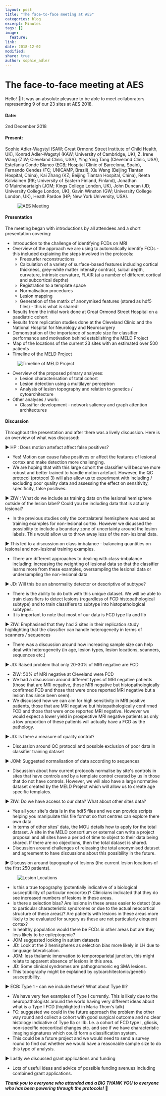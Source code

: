 ```yaml
---
layout: post
title: "The face-to-face meeting at AES"
categories: blog
excerpt: Minutes
tags: []
image:
  feature:
link:
date: 2018-12-02
modified:
share: true
author: sophie_adler
---
```


# The face-to-face meeting at AES #


Hello! :wave: It was an absolute pleasure to be able to meet collaborators representing 9 of our 23 sites at AES 2018.

#### Date: ####

2nd December 2018

#### Present: ####

Sophie Adler-Wagstyl (SAW; Great Ormond Street Institute of Child Health, UK), Konrad Adler-Wagstyl (KAW; University of Cambridge, UK), Z. Irene Wang (ZIW; Cleveland Clinic, USA), Ying Ying Tang (Cleveland Clinic, USA), Estefania Conde Blanco (ECB; Hospital Clinic of Barcelona, Spain),  Fernando Cendes (FC; UNICAMP, Brazil), Xiu Wang (Beijing Tiantan Hospital, China), Kai Zhang (KZ; Beijing Tiantan Hospital, China), Reeta Kalviainen (RK; University of Eastern Finland, Finland), Jonathan O'Muircheartaigh (JOM; Kings College London, UK), John Duncan (JD; University College London, UK), Gavin Winston (GW; University College London, UK), Heath Pardoe (HP; New York University, USA).


<figure>
<img src="/images/AES_meeting.jpeg"
alt="AES Meeting">
</figure>


#### Presentation ####

The meeting began with introductions by all attendees and a short presentation covering:
* Introduction to the challenge of identifying FCDs on MRI
* Overview of the approach we are using to automatically identify FCDs - this included explaining the steps involved in the protocols:
    * Freesurfer reconstructions
    * Calculation of a variety of surface-based features including cortical thickness, grey-white matter intensity contract, sulcal depth, curvature, intrinsic curvature, FLAIR (at a number of different cortical and subcortical depths)
    * Registration to a template space 
    * Normalisation procedures
    * Lesion mapping
    * Generation of the matrix of anonymised features (stored as hdf5 files) - this is what is shared! 
* Results from the initial work done at Great Ormond Street Hospital on a paediatric cohort
* Results from replication studies done at the Cleveland Clinic and the National Hospital for Neurology and Neurosurgery
* Demonstration of the importance of sample size for classifier performance and motivation behind establishing the MELD Project
* Map of the locations of the current 23 sites with an estimated over 500 patients
* Timeline of the MELD Project


<figure>
<img src="/images/data_collection.png"
alt="Timeline of MELD Project">
</figure>


* Overview of the proposed primary analyses:    
    * Lesion characterisation of total cohort
    * Lesion detection using a multilayer perceptron 
    * Analysis of lesion topography and relation to genetics / cytoarchitecture 
* Other analyses / work:
    * Classifier development - network saliency and graph attention architectures

#### Discussion ####

Throughout the presentation and after there was a lively discussion. Here is an overview of what was discussed:

:arrow_forward:  HP : Does motion artefact affect false positives?
* Yes! Motion can cause false positives or affect the features of lesional cortex and make detection more challenging. 
* We are hoping that with this large cohort the classifier will become more robust and better trained to handle motion artefact. However, the QC protocol (protocol 3) will also allow us to experiment with including / excluding poor quality data and assessing the effect on sensitivity, specificity, false positives.

:arrow_forward: ZIW : What do we include as training data on the lesional hemisphere outside of the lesion label? Could you be including data that is actually lesional? 
* In the previous studies only the contralateral hemisphere was used as training examples for non-lesional cortex. However we dicussed the possibility to include a boundary zone of uncertainty around the lesion labels. This would allow us to throw away less of the non-lesional data.

:arrow_forward: This led to a discussion on class imbalance - balancing quantities on lesional and non-lesional training examples.
* There are different approaches to dealing with class-imbalance including: increasing the weighting of lesional data so that the classifier learns more from these examples, oversampling the lesional data or undersampling the non-lesional data

:arrow_forward: JD: Will this be an abnormality detector or descriptive of subtype?
* There is the ability to do both with this unique dataset. We will be able to train classifiers to detect lesions (regardless of FCD histopathological subtype) and to train classifiers to subtype into histopathological subtypes. 
* It is important to note that most of our data is FCD type IIa and IIb

:arrow_forward: ZIW: Emphasised that they had 3 sites in their replication study highlighting that the classifier can handle heterogeneity in terms of scanners / sequences 
* There was a discussion around how increasing sample size can help deal with heterogeneity (in age, lesion types, lesion locations, scanners, sequences etc.)

:arrow_forward: JD: Raised problem that only 20-30% of MRI negative are FCD
* ZIW: 50% of MRI negative at Cleveland were FCD
* We had a discussion around different types of MRI negative patients (those that are MRI negative, those MRI negative but histopathologically confirmed FCD and those that were once reported MRI negative but a lesion has since been seen). 
* We discussed how we can aim for high sensitivity in MRI positive patients, those that are MRI negative but histopathologically confirmed FCD and those that were once reported MRI negative. However we would expect a lower yield in prospective MRI negative patients as only a low proportion of these patients will actually have a FCD as the pathology.

:arrow_forward: JD: Is there a measure of quality control?
* Discussion around QC protocol and possible exclusion of poor data in classifier training dataset

:arrow_forward: JOM: Suggested normalisation of data according to sequences
* Discussion about how current protocols normalise by site's controls in sites that have controls and by a template control created by us in those that do not have controls. However, we will also have a large normative dataset created by the MELD Project which will allow us to create age specific templates. 

:arrow_forward: ZIW: Do we have access to our data? What about other sites data?
* Yes all your site's data is in the hdf5 files and we can provide scripts helping you manipulate this file format so that centres can explore there own data. 
* In terms of other sites' data, the MOU details how to apply for the total dataset. A site in the MELD consortium or external can write a project proposal and all sites have a period of time to object to their data being shared. If there are no objections, then the total dataset is shared.
* Discussion around challenges of releasing the total anonymised dataset and agreement to have discussions about this possibility in the future.

:arrow_forward: Discussion around topography of lesions (the current lesion locations of the first 250 patients).

<figure>
<img src="/images/all_sites_lesion_locations.png"
alt="Lesion Locations">
</figure>

* Is this a true topography (potentially indicative of a biological susceptibility of particular neocortex)? Clinicians indicated that they do see increased numbers of lesions in these areas.
* Is there a selection bias? Are lesions in these areas easier to detect (due to particular characteristic syndromes or due to the actual neocortical structure of these areas)? Are patients with lesions in these areas more likely to be evaluated for surgery as these are not particularly eloquent cortex?
* In healthy population would there be FCDs in other areas but are they less likely to be epileptogenic?
* JOM suggested looking in autism datasets
* JD: Look at the 2 hemispheres as selection bias more likely in LH due to language lateralisation. 
* JOM: less thalamic innervation to temporoparietal junction, this might relate to apparent absence of lesions in this area.
* JD: Some clinical syndromes are pathognomonic eg SMA lesions. 
* This topography might be explained by cytoarchitectonic/genetic susceptibility.

:arrow_forward: ECB: Type 1 - can we include these? What about Type III?
* We have very few examples of Type I currently. This is likely due to the neuropathologists around the world having very different ideas about what is a Type I FCD (highlighted in Maria Thom's talk)
* FC: suggested we could in the future approach the problem the other way round and collect a cohort with good surgical outcome and no clear histology indicative of Type IIa or IIb. I.e. a cohort of FCD type I, gliosis, non-specific neocortical changes etc. and see if we have characteristic imaging signatures which could form a classification system.
* This could be a future project and we would need to send a survey round to find out whether we would have a reasonable sample size to do this type of analysis.

:arrow_forward: Lastly we discussed grant applications and funding 
* Lots of useful ideas and advice of possible funding avenues including combined grant applications.


***Thank you to everyone who attended and a BIG THANK YOU to everyone who has been powering through the protocols!*** :rocket:




